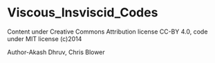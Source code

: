 Viscous_Insviscid_Codes
=======================

Content under Creative Commons Attribution license CC-BY 4.0, code under MIT license (c)2014

Author-Akash Dhruv, Chris Blower
